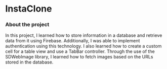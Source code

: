 # InstaClone

### About the project

In this project, I learned how to store information in a database and retrieve data from it using Firebase. Additionally, I was able to implement authentication using this technology. I also learned how to create a custom cell for a table view and use a TabBar controller. Through the use of the SDWebImage library, I learned how to fetch images based on the URLs stored in the database.
